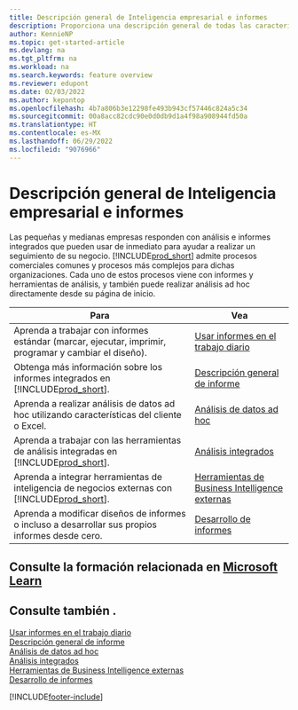 ```yaml
---
title: Descripción general de Inteligencia empresarial e informes
description: Proporciona una descripción general de todas las características de Inteligencia empresarial e informes que admite el producto Business Central.
author: KennieNP
ms.topic: get-started-article
ms.devlang: na
ms.tgt_pltfrm: na
ms.workload: na
ms.search.keywords: feature overview
ms.reviewer: edupont
ms.date: 02/03/2022
ms.author: kepontop
ms.openlocfilehash: 4b7a806b3e12298fe493b943cf57446c824a5c34
ms.sourcegitcommit: 00a8acc82cdc90e0d0db9d1a4f98a908944fd50a
ms.translationtype: HT
ms.contentlocale: es-MX
ms.lasthandoff: 06/29/2022
ms.locfileid: "9076966"
---
```

# <a name="business-intelligence-and-reporting-overview"></a>Descripción general de Inteligencia empresarial e informes

Las pequeñas y medianas empresas responden con análisis e informes integrados que pueden usar de inmediato para ayudar a realizar un seguimiento de su negocio. [!INCLUDE[prod_short](includes/prod_short.md)] admite procesos comerciales comunes y procesos más complejos para dichas organizaciones. Cada uno de estos procesos viene con informes y herramientas de análisis, y también puede realizar análisis ad hoc directamente desde su página de inicio.  

| Para | Vea |
| --- | --- |
| Aprenda a trabajar con informes estándar (marcar, ejecutar, imprimir, programar y cambiar el diseño). | [Usar informes en el trabajo diario](reports-use-reports.md) |
| Obtenga más información sobre los informes integrados en [!INCLUDE[prod_short](includes/prod_short.md)]. |[Descripción general de informe](reports-available-reports.md)|
| Aprenda a realizar análisis de datos ad hoc utilizando características del cliente o Excel. | [Análisis de datos ad hoc](reports-adhoc-analysis.md) |
| Aprenda a trabajar con las herramientas de análisis integradas en [!INCLUDE[prod_short](includes/prod_short.md)].| [Análisis integrados](reports-built-in-analytics.md) |
| Aprenda a integrar herramientas de inteligencia de negocios externas con [!INCLUDE[prod_short](includes/prod_short.md)].| [Herramientas de Business Intelligence externas](reports-external-analysis.md) |
|Aprenda a modificar diseños de informes o incluso a desarrollar sus propios informes desde cero. |[Desarrollo de informes](reports-develop-reports.md)|

## <a name="see-related-training-at-microsoft-learn"></a>Consulte la formación relacionada en [Microsoft Learn](/learn/paths/setup-reporting-dynamics-365-business-central/)

## <a name="see-also"></a>Consulte también .

[Usar informes en el trabajo diario](reports-use-reports.md)  
[Descripción general de informe](reports-available-reports.md)  
[Análisis de datos ad hoc](reports-adhoc-analysis.md)  
[Análisis integrados](reports-built-in-analytics.md)  
[Herramientas de Business Intelligence externas](reports-external-analysis.md)  
[Desarrollo de informes](reports-develop-reports.md)  


[!INCLUDE[footer-include](includes/footer-banner.md)]